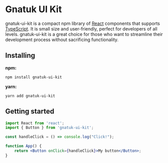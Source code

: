 # Gnatuk UI Kit

gnatuk-ui-kit is a compact npm library of [React](https://reactjs.org/) components that supports [TypeScript](https://www.typescriptlang.org/). It is small size and user-friendly, perfect for developers of all levels. gnatuk-ui-kit is a great choice for those who want to streamline their development process without sacrificing functionality.

## Installing

**npm:**

`npm install gnatuk-ui-kit`

**yarn:**

`yarn add gnatuk-ui-kit`

## Getting started
```jsx
import React from 'react';
import { Button } from 'gnatuk-ui-kit';

const handleClick = () => console.log("Click!");

function App() {
	return <Button onClick={handleClick}>My button</Button>;
}
```